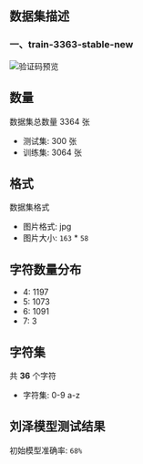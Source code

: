 ## 数据集描述

### 一、train-3363-stable-new
![验证码预览](./train-3363-stable-new/test/25dv7_271.jpeg)

## 数量
数据集总数量 3364 张
- 测试集: 300 张
- 训练集: 3064 张

## 格式
数据集格式
- 图片格式: jpg
- 图片大小: `163` * `58`


## 字符数量分布
- 4: 1197
- 5: 1073
- 6: 1091
- 7: 3

## 字符集
共 **36** 个字符
- 字符集: 0-9 a-z

## 刘泽模型测试结果
初始模型准确率: `68%`